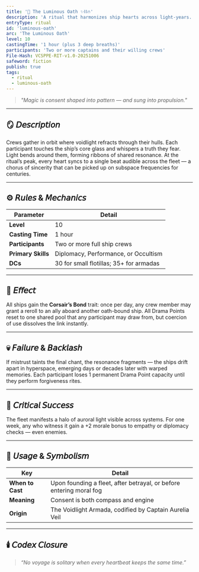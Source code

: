 ```yaml
---
title: '🔮 The Luminous Oath ✨⛓️🔥'
description: 'A ritual that harmonizes ship hearts across light-years.'
entryType: ritual
id: 'luminous-oath'
arc: 'The Luminous Oath'
level: 10
castingTime: '1 hour (plus 3 deep breaths)'
participants: 'Two or more captains and their willing crews'
File-Hash: VCSPPE-RIT-v1.0-20251006
safeword: fiction
publish: true
tags:
  - ritual
  - luminous-oath
---
```


> _"Magic is consent shaped into pattern — and sung into propulsion."_

---

## 🪞 𝘋𝘦𝘴𝘤𝘳𝘪𝘱𝘵𝘪𝘰𝘯

Crews gather in orbit where voidlight refracts through their hulls. Each participant touches the
ship’s core glass and whispers a truth they fear. Light bends around them, forming ribbons of shared
resonance. At the ritual’s peak, every heart syncs to a single beat audible across the fleet — a
chorus of sincerity that can be picked up on subspace frequencies for centuries.

---

## ⚙️ 𝘙𝘶𝘭𝘦𝘴 & 𝘔𝘦𝘤𝘩𝘢𝘯𝘪𝘤𝘴

| Parameter          | Detail                                  |
| ------------------ | --------------------------------------- |
| **Level**          | 10                                      |
| **Casting Time**   | 1 hour                                  |
| **Participants**   | Two or more full ship crews             |
| **Primary Skills** | Diplomacy, Performance, or Occultism    |
| **DCs**            | 30 for small flotillas; 35+ for armadas |

---

## 💫 𝘌𝘧𝘧𝘦𝘤𝘵

All ships gain the **Corsair’s Bond** trait: once per day, any crew member may grant a reroll to an
ally aboard another oath-bound ship. All Drama Points reset to one shared pool that any participant
may draw from, but coercion of use dissolves the link instantly.

---

## 💀 𝘍𝘢𝘪𝘭𝘶𝘳𝘦 & 𝘉𝘢𝘤𝘬𝘭𝘢𝘴𝘩

If mistrust taints the final chant, the resonance fragments — the ships drift apart in hyperspace,
emerging days or decades later with warped memories. Each participant loses 1 permanent Drama Point
capacity until they perform forgiveness rites.

---

## 🌈 𝘊𝘳𝘪𝘵𝘪𝘤𝘢𝘭 𝘚𝘶𝘤𝘤𝘦𝘴𝘴

The fleet manifests a halo of auroral light visible across systems. For one week, any who witness it
gain a +2 morale bonus to empathy or diplomacy checks — even enemies.

---

## 🧩 𝘜𝘴𝘢𝘨𝘦 & 𝘚𝘺𝘮𝘣𝘰𝘭𝘪𝘴𝘮

| Key              | Detail                                                              |
| ---------------- | ------------------------------------------------------------------- |
| **When to Cast** | Upon founding a fleet, after betrayal, or before entering moral fog |
| **Meaning**      | Consent is both compass and engine                                  |
| **Origin**       | The Voidlight Armada, codified by Captain Aurelia Veil              |

---

## 🕯️ 𝘊𝘰𝘥𝘦𝘹 𝘊𝘭𝘰𝘴𝘶𝘳𝘦

> _“No voyage is solitary when every heartbeat keeps the same time.”_
